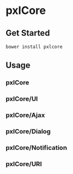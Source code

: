 # pxlCore

## Get Started

```bower install pxlcore```

## Usage

### pxlCore

### pxlCore/UI

### pxlCore/Ajax

### pxlCore/Dialog

### pxlCore/Notification

### pxlCore/URI